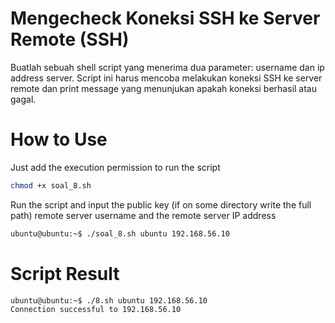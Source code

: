 # Mengecheck Koneksi SSH ke Server Remote (SSH)

Buatlah sebuah shell script yang menerima dua parameter: username dan ip address server. Script ini harus mencoba melakukan koneksi SSH ke server remote dan print message yang menunjukan apakah koneksi berhasil atau gagal.

# How to Use
Just add the execution permission to run the script 
```bash
chmod +x soal_8.sh
```
Run the script and input the public key (if on some directory write the full path) remote server username and the remote server IP address 
```bash
ubuntu@ubuntu:~$ ./soal_8.sh ubuntu 192.168.56.10
```
# Script Result
```bash
ubuntu@ubuntu:~$ ./8.sh ubuntu 192.168.56.10
Connection successful to 192.168.56.10

```